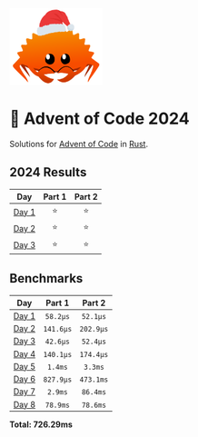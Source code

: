 <img src="./.assets/christmas_ferris.png" width="164">

# 🎄 Advent of Code 2024

Solutions for [Advent of Code](https://adventofcode.com/) in [Rust](https://www.rust-lang.org/).

<!--- advent_readme_stars table --->
## 2024 Results

| Day | Part 1 | Part 2 |
| :---: | :---: | :---: |
| [Day 1](https://adventofcode.com/2024/day/1) | ⭐ | ⭐ |
| [Day 2](https://adventofcode.com/2024/day/2) | ⭐ | ⭐ |
| [Day 3](https://adventofcode.com/2024/day/3) | ⭐ | ⭐ |
<!--- advent_readme_stars table --->

<!--- benchmarking table --->
## Benchmarks

| Day | Part 1 | Part 2 |
| :---: | :---: | :---:  |
| [Day 1](./src/bin/01.rs) | `58.2µs` | `52.1µs` |
| [Day 2](./src/bin/02.rs) | `141.6µs` | `202.9µs` |
| [Day 3](./src/bin/03.rs) | `42.6µs` | `52.4µs` |
| [Day 4](./src/bin/04.rs) | `140.1µs` | `174.4µs` |
| [Day 5](./src/bin/05.rs) | `1.4ms` | `3.3ms` |
| [Day 6](./src/bin/06.rs) | `827.9µs` | `473.1ms` |
| [Day 7](./src/bin/07.rs) | `2.9ms` | `86.4ms` |
| [Day 8](./src/bin/08.rs) | `78.9ms` | `78.6ms` |

**Total: 726.29ms**
<!--- benchmarking table --->
